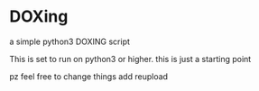 # DOXing
a simple python3 DOXING script

This is set to run on python3 or higher. this is just a starting point

pz feel free to change things add reupload
